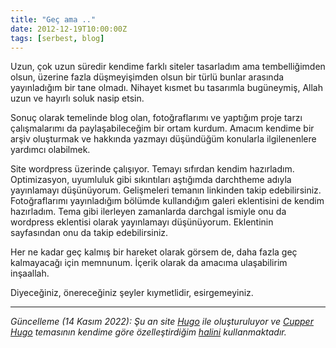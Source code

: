 ```yaml
---
title: "Geç ama .."
date: 2012-12-19T10:00:00Z
tags: [serbest, blog]
---
```


Uzun, çok uzun süredir kendime farklı siteler tasarladım ama tembelliğimden olsun, üzerine fazla düşmeyişimden olsun bir türlü bunlar arasında yayınladığım bir tane olmadı. Nihayet kısmet bu tasarımla bugüneymiş, Allah uzun ve hayırlı soluk nasip etsin.

Sonuç olarak temelinde blog olan, fotoğraflarımı ve yaptığım proje tarzı çalışmalarımı da paylaşabileceğim bir ortam kurdum. Amacım kendime bir arşiv oluşturmak ve hakkında yazmayı düşündüğüm konularla ilgilenenlere yardımcı olabilmek.

Site wordpress üzerinde çalışıyor. Temayı sıfırdan kendim hazırladım. Optimizasyon, uyumluluk gibi sıkıntıları aştığımda darchtheme adıyla yayınlamayı düşünüyorum. Gelişmeleri temanın linkinden takip edebilirsiniz. Fotoğraflarımı yayınladığım bölümde kullandığım galeri eklentisini de kendim hazırladım. Tema gibi ilerleyen zamanlarda darchgal ismiyle onu da wordpress eklentisi olarak yayınlamayı düşünüyorum. Eklentinin sayfasından onu da takip edebilirsiniz.

Her ne kadar geç kalmış bir hareket olarak görsem de, daha fazla geç kalmayacağı için memnunum. İçerik olarak da amacıma ulaşabilirim inşaallah.

Diyeceğiniz, önereceğiniz şeyler kıymetlidir, esirgemeyiniz.

<hr />

_Güncelleme (14 Kasım 2022): Şu an site [Hugo](https://gohugo.io/) ile oluşturuluyor ve [Cupper Hugo](https://github.com/zwbetz-gh/cupper-hugo-theme) temasının kendime göre özelleştirdiğim [halini](https://github.com/ahaltindis/ahmt-me-cupper-hugo-theme) kullanmaktadır._
